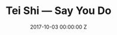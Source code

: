 ---
title: Tei Shi — Say You Do
date: 2017-10-03 00:00:00 Z
categories:
- promo
position: 19
is-front: false
image: "/uploads/tei-shi-say-you-do.jpg"
vimeo: 236598377
director: Bradley + Pablo
production-company: Pulse Films
camera: Alexa Mini + Uncoated Zeiss Superspeeds
layout: project
---